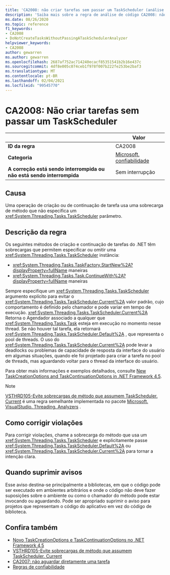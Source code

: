 ```yaml
---
title: 'CA2008: não criar tarefas sem passar um TaskScheduler (análise de código)'
description: 'Saiba mais sobre a regra de análise de código CA2008: não criar tarefas sem passar um TaskScheduler'
ms.date: 08/26/2020
ms.topic: reference
f1_keywords:
- CA2008
- DoNotCreateTasksWithoutPassingATaskSchedulerAnalyzer
helpviewer_keywords:
- CA2008
author: gewarren
ms.author: gewarren
ms.openlocfilehash: 2687af752ac714240ecacf85351541b2b16e437c
ms.sourcegitcommit: 4df8e005c074ceb1f978f007b222fe253be2baf3
ms.translationtype: MT
ms.contentlocale: pt-BR
ms.lasthandoff: 02/04/2021
ms.locfileid: "99545770"
---
```

# <a name="ca2008-do-not-create-tasks-without-passing-a-taskscheduler"></a>CA2008: Não criar tarefas sem passar um TaskScheduler

| | Valor |
|-|-|
| **ID da regra** |CA2008|
| **Categoria** |[Microsoft. confiabilidade](reliability-warnings.md)|
| **A correção está sendo interrompida ou não está sendo interrompida** |Sem interrupção|

## <a name="cause"></a>Causa

Uma operação de criação ou de continuação de tarefa usa uma sobrecarga de método que não especifica um <xref:System.Threading.Tasks.TaskScheduler> parâmetro.

## <a name="rule-description"></a>Descrição da regra

Os seguintes métodos de criação e continuação de tarefas do .NET têm sobrecargas que permitem especificar ou omitir uma <xref:System.Threading.Tasks.TaskScheduler> instância:

- <xref:System.Threading.Tasks.TaskFactory.StartNew%2A?displayProperty=fullName> maneiras
- <xref:System.Threading.Tasks.Task.ContinueWith%2A?displayProperty=fullName> maneiras

Sempre especifique um <xref:System.Threading.Tasks.TaskScheduler> argumento explícito para evitar o <xref:System.Threading.Tasks.TaskScheduler.Current%2A> valor padrão, cujo comportamento é definido pelo chamador e pode variar em tempo de execução. <xref:System.Threading.Tasks.TaskScheduler.Current%2A> Retorna o Agendador associado a qualquer que <xref:System.Threading.Tasks.Task> esteja em execução no momento nesse thread. Se não houver tal tarefa, ela retornará <xref:System.Threading.Tasks.TaskScheduler.Default%2A> , que representa o pool de threads. O uso do <xref:System.Threading.Tasks.TaskScheduler.Current%2A> pode levar a deadlocks ou problemas de capacidade de resposta da interface do usuário em algumas situações, quando ele foi projetado para criar a tarefa no pool de threads, mas aguardando voltar para o thread da interface do usuário.

Para obter mais informações e exemplos detalhados, consulte [New TaskCreationOptions and TaskContinuationOptions in .NET Framework 4,5](https://devblogs.microsoft.com/pfxteam/new-taskcreationoptions-and-taskcontinuationoptions-in-net-4-5/).

> [!NOTE]
> [VSTHRD105-Evite sobrecargas de método que assumem TaskScheduler. Current](https://github.com/microsoft/vs-threading/blob/master/doc/analyzers/VSTHRD105.md) é uma regra semelhante implementada no pacote [Microsoft. VisualStudio. Threading. Analyzers](https://www.nuget.org/packages/Microsoft.VisualStudio.Threading.Analyzers) .

## <a name="how-to-fix-violations"></a>Como corrigir violações

Para corrigir violações, chame a sobrecarga do método que usa um <xref:System.Threading.Tasks.TaskScheduler> e explicitamente passe <xref:System.Threading.Tasks.TaskScheduler.Default%2A> ou <xref:System.Threading.Tasks.TaskScheduler.Current%2A> para tornar a intenção clara.

## <a name="when-to-suppress-warnings"></a>Quando suprimir avisos

Esse aviso destina-se principalmente a bibliotecas, em que o código pode ser executado em ambientes arbitrários e onde o código não deve fazer suposições sobre o ambiente ou como o chamador do método pode estar invocando ou aguardando. Pode ser apropriado suprimir o aviso para projetos que representam o código do aplicativo em vez do código de biblioteca.

## <a name="see-also"></a>Confira também

- [Novo TaskCreationOptions e TaskContinuationOptions no .NET Framework 4,5](https://devblogs.microsoft.com/pfxteam/new-taskcreationoptions-and-taskcontinuationoptions-in-net-4-5/)
- [VSTHRD105-Evite sobrecargas de método que assumem TaskScheduler. Current](https://github.com/microsoft/vs-threading/blob/master/doc/analyzers/VSTHRD105.md)
- [CA2007: não aguardar diretamente uma tarefa](ca2007.md)
- [Regras de confiabilidade](reliability-warnings.md)
